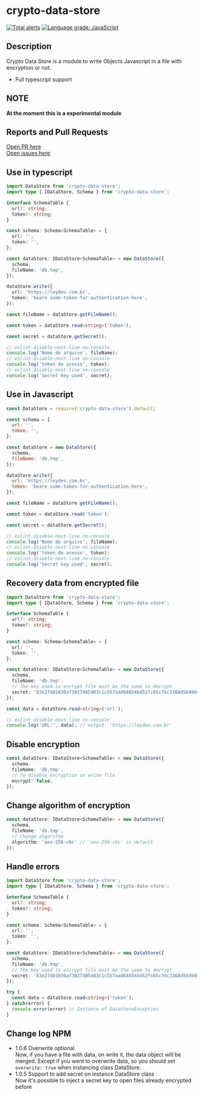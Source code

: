 # crypto-data-store
[![Total alerts](https://img.shields.io/lgtm/alerts/g/leydev/data-store.svg?logo=lgtm&logoWidth=18)](https://lgtm.com/projects/g/leydev/data-store/alerts/)
[![Language grade: JavaScript](https://img.shields.io/lgtm/grade/javascript/g/leydev/data-store.svg?logo=lgtm&logoWidth=18)](https://lgtm.com/projects/g/leydev/data-store/context:javascript)

## Description

Crypto Data Store is a module to write Objects Javascript in a file with encryption or not.

* Full typescript support

## NOTE
**At the moment this is a experimental module**

## Reports and Pull Requests
[Open PR here](https://github.com/leydev/crypto-data-store/pulls)  
[Open issues here](https://github.com/leydev/crypto-data-store/issues)

## Use in typescript
```ts
import DataStore from 'crypto-data-store';
import type { IDataStore, Schema } from 'crypto-data-store';

interface SchemaTable {
  url?: string;
  token?: string;
}

const schema: Schema<SchemaTable> = {
  url: '',
  token: '',
};

const dataStore: IDataStore<SchemaTable> = new DataStore({
  schema,
  fileName: 'db.tmp',
});

dataStore.write({
  url: 'https://leydev.com.br',
  token: 'beare some-token-for-authentication-here',
});

const fileName = dataStore.getFileName();

const token = dataStore.read<string>('token');

const secret = dataStore.getSecret();

// eslint-disable-next-line no-console
console.log('Nome do arquivo', fileName);
// eslint-disable-next-line no-console
console.log('token de acesso', token);
// eslint-disable-next-line no-console
console.log('Secret key used', secret);
```

## Use in Javascript
```js
const DataStore = require('crypto-data-store').default;

const schema = {
  url: '',
  token: '',
};

const dataStore = new DataStore({
  schema,
  fileName: 'db.tmp',
});

dataStore.write({
  url: 'https://leydev.com.br',
  token: 'beare some-token-for-authentication-here',
});

const fileName = dataStore.getFileName();

const token = dataStore.read('token');

const secret = dataStore.getSecret();

// eslint-disable-next-line no-console
console.log('Nome do arquivo', fileName);
// eslint-disable-next-line no-console
console.log('token de acesso', token);
// eslint-disable-next-line no-console
console.log('Secret key used', secret);
```

## Recovery data from encrypted file

```ts
import DataStore from 'crypto-data-store';
import type { IDataStore, Schema } from 'crypto-data-store';

interface SchemaTable {
  url?: string;
  token?: string;
}

const schema: Schema<SchemaTable> = {
  url: '',
  token: '',
};

const dataStore: IDataStore<SchemaTable> = new DataStore({
  schema,
  fileName: 'db.tmp',
  // The key used to encrypt file must be the same to decrypt
  secret: '83e27d81030af3027405403c1c557aad64854bd52fc65c7dc3368d5649d47564.b1c929d8560bea536b67de44f18fa34b',
});

const data = dataStore.read<string>('url');

// eslint-disable-next-line no-console
console.log('URL:', data); // output: 'https://leydev.com.br'

```

## Disable encryption
```ts
const dataStore: IDataStore<SchemaTable> = new DataStore({
  schema,
  fileName: 'db.tmp',
  // To disable encryption on write file
  encrypt: false,
});
```

## Change algorithm of encryption
```ts
const dataStore: IDataStore<SchemaTable> = new DataStore({
  schema,
  fileName: 'db.tmp',
  // Change algorithm
  algorithm: 'aes-256-cbc' // 'aes-256-cbc' is default
});
```

## Handle errors

```ts
import DataStore from 'crypto-data-store';
import type { IDataStore, Schema } from 'crypto-data-store';

interface SchemaTable {
  url?: string;
  token?: string;
}

const schema: Schema<SchemaTable> = {
  url: '',
  token: '',
};

const dataStore: IDataStore<SchemaTable> = new DataStore({
  schema,
  fileName: 'db.tmp',
  // The key used to encrypt file must be the same to decrypt
  secret: '83e27d81030af3027405403c1c557aad64854bd52fc65c7dc3368d5649d47564.b1c929d8560bea536b67de44f18fa34b',
});

try {
  const data = dataStore.read<string>('token');
} catch(error) {
  console.error(error) // Instance of DataStoreException
}
```

## Change log NPM

 - 1.0.6 Overwrite optional  
    Now, if you have a file with data, on write it, the data object will be merged. Except if you went to overwrite data, so you should set `overwrite: true` when instancing class DataStore. 
 - 1.0.5 Support to add secret on instance DataStore class  
    Now it's possible to inject a secret key to open files already encrypted before 
